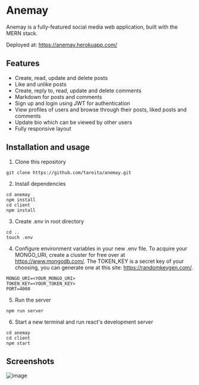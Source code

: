 # Anemay
Anemay is a fully-featured social media web application, built with the MERN stack.  

Deployed at: https://anemay.herokuapp.com/


## Features
- Create, read, update and delete posts
- Like and unlike posts
- Create, reply to, read, update and delete comments
- Markdown for posts and comments
- Sign up and login using JWT for authentication
- View profiles of users and browse through their posts, liked posts and comments
- Update bio which can be viewed by other users
- Fully responsive layout

## Installation and usage
1) Clone this repository  
```
git clone https://github.com/tareita/anemay.git
```
2) Install dependencies  
```
cd anemay  
npm install
cd client
npm install
```
3) Create .env in root directory
```
cd ..
touch .env
```
4) Configure environment variables in your new .env file. To acquire your MONGO_URI, create a cluster for free over at https://www.mongodb.com/. The TOKEN_KEY is a secret key of your choosing, you can generate one at this site: https://randomkeygen.com/.
```
MONGO_URI=<YOUR_MONGO_URI> 
TOKEN_KEY=<YOUR_TOKEN_KEY>
PORT=4000
```
5) Run the server
```
npm run server
```
6) Start a new terminal and run react's development server
```
cd anemay
cd client
npm start
```
## Screenshots

![image](https://user-images.githubusercontent.com/101207404/185810891-30dcd0f7-0924-4118-8779-522c5ee50b83.png)

